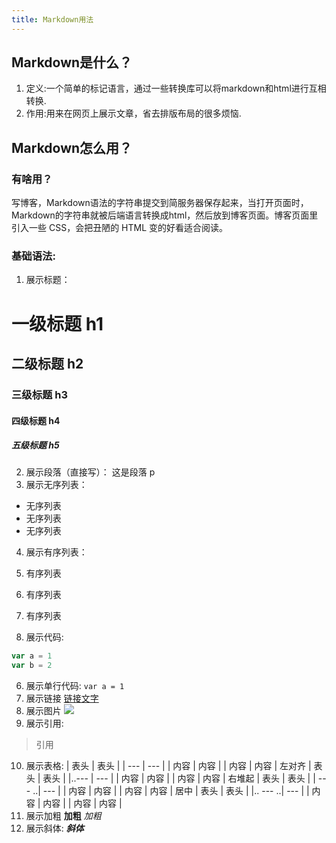 ```yaml
---
title: Markdown用法
---
```

## Markdown是什么？
1. 定义:一个简单的标记语言，通过一些转换库可以将markdown和html进行互相转换.
2. 作用:用来在网页上展示文章，省去排版布局的很多烦恼.
## Markdown怎么用？
### 有啥用？
写博客，Markdown语法的字符串提交到简服务器保存起来，当打开页面时，Markdown的字符串就被后端语言转换成html，然后放到博客页面。博客页面里引入一些 CSS，会把丑陋的 HTML 变的好看适合阅读。
### 基础语法:
1. 展示标题：
# 一级标题 h1
## 二级标题 h2
### 三级标题 h3
#### 四级标题 h4
##### 五级标题 h5
2. 展示段落（直接写）：
这是段落 p
3. 展示无序列表：
  - 无序列表
  - 无序列表
  - 无序列表
  
4. 展示有序列表：
  1. 有序列表
  2. 有序列表
  3. 有序列表
   
5. 展示代码:
  ```javascript
  var a = 1
  var b = 2
  ```
6. 展示单行代码:
  `var a = 1`
7. 展示链接
  [链接文字](http://www.baidu.com)
8. 展示图片
  ![](https://pics2.baidu.com/feed/b90e7bec54e736d1c44396b880fb03cad4626965.jpeg?token=17ed02222e44ea0f1881699b22bae308)
9. 展示引用:
  >  引用
10. 展示表格:
| 表头 | 表头 | 
| --- | --- | 
| 内容 | 内容 | 
| 内容 | 内容 | 
左对齐
| 表头 | 表头 | 
|..--- | --- |
| 内容 | 内容 | 
| 内容 | 内容 | 
右堆起
| 表头 | 表头 | 
| --- ..| --- |
| 内容 | 内容 | 
| 内容 | 内容 | 
居中
| 表头 | 表头 | 
|.. --- ..| --- |
| 内容 | 内容 | 
| 内容 | 内容 | 
11. 展示加粗
  **加粗**
  *加粗*
12. 展示斜体:
  ***斜体***
